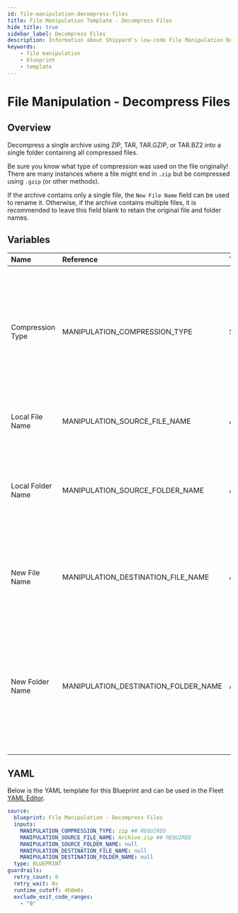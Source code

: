 ```yaml
---
id: file-manipulation-decompress-files
title: File Manipulation Template - Decompress Files
hide_title: true
sidebar_label: Decompress Files
description: Information about Shipyard's low-code File Manipulation Decompress Files blueprint. Decompress a single archive using ZIP, TAR, TAR.GZIP, or TAR.BZ2 into a single folder containing all compressed files.
keywords:
    - file manipulation
    - blueprint
    - template
---
```


# File Manipulation - Decompress Files

## Overview

Decompress a single archive using ZIP, TAR, TAR.GZIP, or TAR.BZ2 into a single folder containing all compressed files.

Be sure you know what type of compression was used on the file originally! There are many instances where a file might end in `.zip` but be compressed using `.gzip` (or other methods). 

If the archive contains only a single file, the `New File Name` field can be used to rename it. Otherwise, if the archive contains multiple files, it is recommended to leave this field blank to retain the original file and folder names.



## Variables

| Name              | Reference                            | Type         | Required           | Default     | Options                                                                                                          | Description                                                                                                                                                                                                 |
|:------------------|:-------------------------------------|:-------------|:-------------------|:------------|:-----------------------------------------------------------------------------------------------------------------|:------------------------------------------------------------------------------------------------------------------------------------------------------------------------------------------------------------|
| Compression Type  | MANIPULATION_COMPRESSION_TYPE        | Select       | :white_check_mark: | `zip`       | .zip: `zip`<br></br><br></br>.tar: `tar`<br></br><br></br>.tar.bz2: `tar.bz2`<br></br><br></br>.tar.gz: `tar.gz` | Type of compression used to decompress the archive.                                                                                                                                                         |
| Local File Name   | MANIPULATION_SOURCE_FILE_NAME        | Alphanumeric | :white_check_mark: | Archive.zip | -                                                                                                                | Name of the target compressed archive on Shipyard.                                                                                                                                                          |
| Local Folder Name | MANIPULATION_SOURCE_FOLDER_NAME      | Alphanumeric | :heavy_minus_sign: | -           | -                                                                                                                | Name of the local folder on Shipyard where the target compressed file lives. If left blank, will look in the home directory.                                                                                |
| New File Name     | MANIPULATION_DESTINATION_FILE_NAME   | Alphanumeric | :heavy_minus_sign: | -           | -                                                                                                                | What to name the newly decompressed file on Shipyard. Only takes effect if a single file is being decompressed.                                                                                             |
| New Folder Name   | MANIPULATION_DESTINATION_FOLDER_NAME | Alphanumeric | :heavy_minus_sign: | -           | -                                                                                                                | Folder where the newly decompressed file(s) should be created on Shipyard. Leaving blank will place the archive's contents in the home directory. If the folder does not already exist, it will be created. |


## YAML

Below is the YAML template for this Blueprint and can be used in the Fleet [YAML Editor](../../reference/fleets/yaml-editor.md).

```yaml
source:
  blueprint: File Manipulation - Decompress Files
  inputs:
    MANIPULATION_COMPRESSION_TYPE: zip ## REQUIRED
    MANIPULATION_SOURCE_FILE_NAME: Archive.zip ## REQUIRED
    MANIPULATION_SOURCE_FOLDER_NAME: null 
    MANIPULATION_DESTINATION_FILE_NAME: null 
    MANIPULATION_DESTINATION_FOLDER_NAME: null 
  type: BLUEPRINT
guardrails:
  retry_count: 0
  retry_wait: 0s
  runtime_cutoff: 4h0m0s
  exclude_exit_code_ranges:
    - "0"
```
